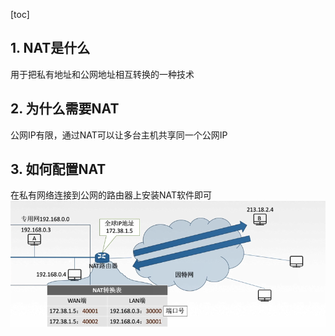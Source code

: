 [toc]

## 1. NAT是什么

用于把私有地址和公网地址相互转换的一种技术

## 2. 为什么需要NAT
公网IP有限，通过NAT可以让多台主机共享同一个公网IP
## 3. 如何配置NAT
在私有网络连接到公网的路由器上安装NAT软件即可
![](https://raw.githubusercontent.com/TDoct/images/master/img/20200229113044.png)